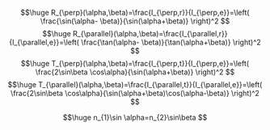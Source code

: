 $$\huge
R_{\perp}(\alpha,\beta)=\frac{I_{\perp,r}}{I_{\perp,e}}=\left( \frac{\sin(\alpha- \beta)}{\sin(\alpha+\beta)} \right)^2
$$
$$\huge
R_{\parallel}(\alpha,\beta)=\frac{I_{\parallel,r}}{I_{\parallel,e}}=\left( \frac{\tan(\alpha- \beta)}{\tan(\alpha+\beta)} \right)^2
$$
$$\huge
T_{\perp}(\alpha,\beta)=\frac{I_{\perp,t}}{I_{\perp,e}}=\left( \frac{2\sin\beta \cos\alpha}{\sin(\alpha+\beta)} \right)^2
$$
$$\huge
T_{\parallel}(\alpha,\beta)=\frac{I_{\parallel,t}}{I_{\parallel,e}}=\left( \frac{2\sin\beta \cos\alpha}{\sin(\alpha+\beta)\cos(\alpha-\beta)} \right)^2
$$

$$\huge
n_{1}\sin \alpha=n_{2}\sin\beta
$$
